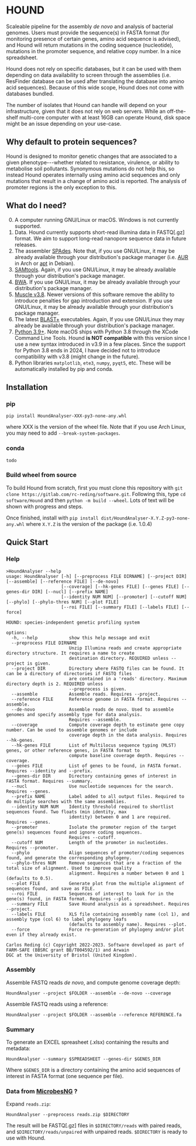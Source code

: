 # HOUND
 
Scaleable pipeline for the assembly _de novo_ and analysis of bacterial genomes.
Users must provide the sequence(s) in FASTA format (for monitoring presence of
certain genes, amino acid sequence is advised), and Hound will return mutations
in the coding sequence (nucleotide), mutations in the promoter sequence, and
relative copy number. In a nice spreadsheet.

Hound does not rely on specific databases, but it can be used with them depending
on data availability to screen through the assemblies (i.e. ResFinder database
can be used after translating the database into amino acid sequences). Because
of this wide scope, Hound does not come with databases bundled.

The number of isolates that Hound can handle will depend on your infrastructure,
given that it does not rely on web servers. While an off-the-shelf multi-core
computer with at least 16GB can operate Hound, disk space might be an issue
depending on your use-case.


## Why default to protein sequences?
Hound is designed to monitor genetic changes that are associated to a given 
phenotype---whether related to resistance, virulence, or ability to metabolise
soil pollutants. Synonymous mutations do not help this, so instead Hound operates
internally using amino acid sequences and only mutations that result in a
change of amino acid is reported. The analysis of promoter regions is the only
exception to this.


## What do I need?
0. A computer running GNU/Linux or macOS. Windows is not currently supported.
1. Data. Hound currently supports short-read illumina data in FASTQ[.gz] format.
   We aim to support long-read nanopore sequence data in future releases.
2. The assembler [SPAdes](https://cab.spbu.ru/software/spades/). Note that, if
   you use GNU/Linux, it may be already available through your distribution's
   package manager (i.e. [AUR](https://aur.archlinux.org/packages/spades) in 
   Arch or [apt](https://packages.debian.org/search?searchon=sourcenames&keywords=spades) 
   in Debian).
2. [SAMtools](http://www.htslib.org/). Again, if you use GNU/Linux, it may be 
   already available through your distribution's package manager. 
3. [BWA](https://bio-bwa.sourceforge.net/). If you use GNU/Linux, it may be 
   already available through your distribution's package manager. 
4. [Muscle v3.8](https://drive5.com/muscle/downloads_v3.htm). Newer versions of
   this software remove the ability to introduce penalties for gap introduction
   and extension. If you use GNU/Linux, it may be already available through your 
   distribution's package manager. 
5. The latest [BLAST+](https://blast.ncbi.nlm.nih.gov/doc/blast-help/downloadblastdata.html#blast-executables)
   executables. Again, If you use GNU/Linux they may already be available 
   through your distribution's package manager.
6. [Python 3.9+](https://www.python.org/downloads/). Note macOS ships with Python 
   3.8 through the XCode Command Line Tools. Hound **is NOT compatible**
   with this version since I use a new syntax introduced in v3.9 in a few 
   places. Since the support for Python 3.8 ends in 2024, I have decided not to
   introduce compatibility with v3.8 (might change in the future). 
7. Python libraries `matplotlib`, `ete3`, `numpy`, `pyqt5`, etc. These will
   be automatically installed by pip and conda. 

## Installation
### pip
```
pip install HoundAnalyser-XXX-py3-none-any.whl 
```

where XXX is the version of the wheel file. Note that if you use Arch Linux, you may need to 
add `--break-system-packages`.

### conda
```
todo
```

### Build wheel from source
To build Hound from scratch, first you must clone this repository with
`git clone https://gitlab.com/rc-reding/software.git`. Following this,
type `cd software/Hound` and then  `python -m build --wheel`. Lots of 
text will be shown with progress and steps.

Once finished, install with `pip install dist/HoundAnalyser-X.Y.Z-py3-none-any.whl`
where `X.Y.Z` is the version of the package (i.e. 1.0.4)

## Quick Start
### Help
```
>HoundAnalyser --help
usage: HoundAnalyser [-h] [--preprocess FILE DIRNAME] [--project DIR] [--assemble] [--reference FILE] [--de-novo]
                     [--coverage] [--hk-genes FILE] [--genes FILE] [--genes-dir DIR] [--nucl] [--prefix NAME]
                     [--identity NUM NUM] [--promoter] [--cutoff NUM] [--phylo] [--phylo-thres NUM] [--plot FILE]
                     [--roi FILE] [--summary FILE] [--labels FILE] [--force]

HOUND: species-independent genetic profiling system

options:
  -h, --help            show this help message and exit
  --preprocess FILE DIRNAME
                        Unzip Illumina reads and create appropriate directory structure. It requires a name to create
                        destination directory. REQUIRED unless --project is given.
  --project DIR         Directory where FASTQ files can be found. It can be a directory of directories if FASTQ files
                        are contained in a 'reads' directory. Maximum directory depth is 2. REQUIRED unless
                        --preprocess is given.
  --assemble            Assemble reads. Requires --project.
  --reference FILE      Reference genome in FASTA format. Requires --assemble.
  --de-novo             Assemble reads de novo. Used to assemble genomes and specify assembly type for data analysis.
                        Requires --assemble.
  --coverage            Compute coverage depth to estimate gene copy number. Can be used to assemble genomes or include
                        coverage depth in the data analysis. Requires --hk-genes.
  --hk-genes FILE       List of Multilocus sequence typing (MLST) genes, or other reference genes, in FASTA format to
                        compute baseline coverage depth. Requires --coverage.
  --genes FILE          List of genes to be found, in FASTA format. Requires --identity and --prefix.
  --genes-dir DIR       Directory containing genes of interest in FASTA format. Requires --summary.
  --nucl                Use nucleotide sequences for the search. Requires --genes.
  --prefix NAME         Label added to all output files. Required to do multiple searches with the same assemblies.
  --identity NUM NUM    Identity threshold required to shortlist sequences found. Two floats (min identity, max
                        identity) between 0 and 1 are required. Requires --genes.
  --promoter            Isolate the promoter region of the target gene(s) sequences found and ignore coding sequences.
                        Requires --cutoff.
  --cutoff NUM          Length of the promoter in nucleotides. Requires --promoter.
  --phylo               Align sequences of promoter/coding sequences found, and generate the corresponding phylogeny.
  --phylo-thres NUM     Remove sequences that are a fraction of the total size of alignment. Used to improve quality
                        alignment. Requires a number between 0 and 1 (defaults to 0.5).
  --plot FILE           Generate plot from the multiple alignment of sequences found, and save as FILE.
  --roi FILE            Sequences of interest to look for in the gene(s) found, in FASTA format. Requires --plot.
  --summary FILE        Save Hound analysis as a spreadsheet. Requires --project.
  --labels FILE         XLS file containing assembly name (col 1), and assembly type (col 6) to label phylogeny leafs
                        (defaults to assembly name). Requires --plot.
  --force               Force re-generation of phylogeny and/or plot even if they already exist.

Carlos Reding (c) Copyright 2022-2023. Software developed as part of FARM-SAFE (BBSRC grant BB/T004592/1) and Arwain
DGC at the University of Bristol (United Kingdom).
```

### Assembly
Assemble FASTQ reads _de novo_, and compute genome coverage depth: 
```
HoundAnalyser --project $FOLDER --assemble --de-novo --coverage
```

Assemble FASTQ reads using a reference:
```
HoundAnalyser --project $FOLDER --assemble --reference REFERENCE.fa 
```


### Summary
To generate an EXCEL spreasheet (.xlsx) containing the results and metadata:
```
HoundAnalyser --summary $SPREADSHEET --genes-dir $GENES_DIR
```

Where `$GENES_DIR` is a directory containing the amino acid sequences
of interest in FASTA format (one sequence per file).



### Data from [MicrobesNG](https://microbesng.com/) ?
Expand `reads.zip`:
```
HoundAnalyser --preprocess reads.zip $DIRECTORY
```
The result will be FASTQ[.gz] files in `$DIRECTORY/reads` with paired
reads, and `$DIRECTORY/reads/unpaired` with unpaired reads. `$DIRECTORY`
is ready to use with Hound.
